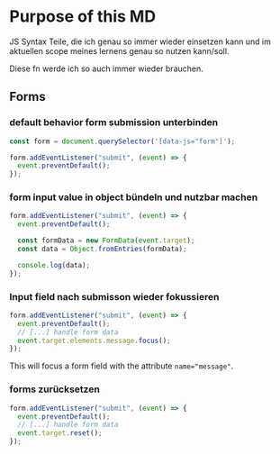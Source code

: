 # Purpose of this MD

JS Syntax Teile, die ich genau so immer wieder einsetzen kann und im aktuellen scope meines lernens genau so nutzen kann/soll.

Diese fn werde ich so auch immer wieder brauchen.

## Forms

### default behavior form submission unterbinden

```js
const form = document.querySelector('[data-js="form"]');

form.addEventListener("submit", (event) => {
  event.preventDefault();
});
```

### form input value in object bündeln und nutzbar machen

```js
form.addEventListener("submit", (event) => {
  event.preventDefault();

  const formData = new FormData(event.target);
  const data = Object.fromEntries(formData);

  console.log(data);
});
```

### Input field nach submisson wieder fokussieren

```js
form.addEventListener("submit", (event) => {
  event.preventDefault();
  // [...] handle form data
  event.target.elements.message.focus();
});
```

This will focus a form field with the attribute `name="message"`.

### forms zurücksetzen

```js
form.addEventListener("submit", (event) => {
  event.preventDefault();
  // [...] handle form data
  event.target.reset();
});
```
